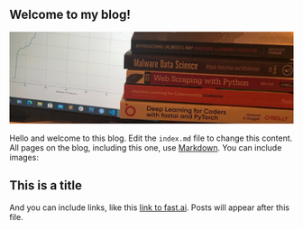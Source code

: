 
## Welcome to my blog!
![](images/blogimage.JPG)

Hello and welcome to this blog. Edit the `index.md` file to change this content. All pages on the blog, including this one, use [Markdown](https://guides.github.com/features/mastering-markdown/). You can include images:



## This is a title

And you can include links, like this [link to fast.ai](https://www.fast.ai). Posts will appear after this file. 
